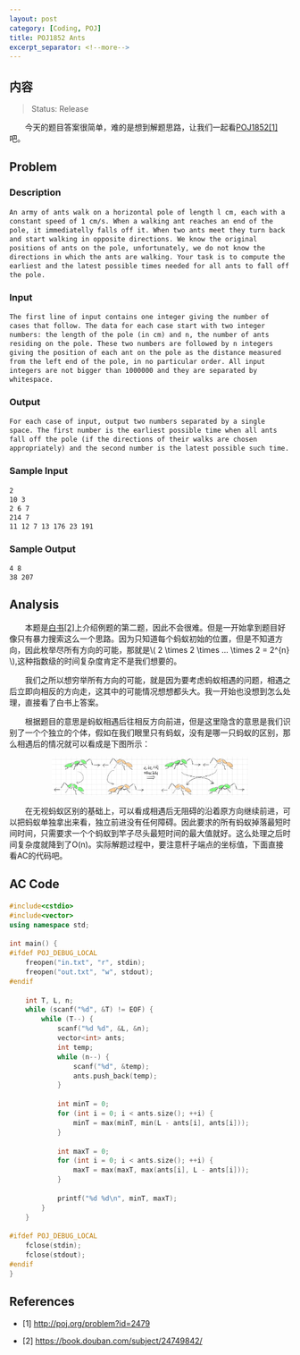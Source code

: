 ```yaml
---
layout: post
category: [Coding, POJ]
title: POJ1852 Ants
excerpt_separator: <!--more-->
---
```



## 内容 
>Status: Release

　　今天的题目答案很简单，难的是想到解题思路，让我们一起看[POJ1852[1]](http://poj.org/problem?id=2479)吧。
<!--more-->
## <a id="Problem">Problem</a>

### Description

    An army of ants walk on a horizontal pole of length l cm, each with a constant speed of 1 cm/s. When a walking ant reaches an end of the pole, it immediatelly falls off it. When two ants meet they turn back and start walking in opposite directions. We know the original positions of ants on the pole, unfortunately, we do not know the directions in which the ants are walking. Your task is to compute the earliest and the latest possible times needed for all ants to fall off the pole.

### Input

    The first line of input contains one integer giving the number of cases that follow. The data for each case start with two integer numbers: the length of the pole (in cm) and n, the number of ants residing on the pole. These two numbers are followed by n integers giving the position of each ant on the pole as the distance measured from the left end of the pole, in no particular order. All input integers are not bigger than 1000000 and they are separated by whitespace.

### Output

    For each case of input, output two numbers separated by a single space. The first number is the earliest possible time when all ants fall off the pole (if the directions of their walks are chosen appropriately) and the second number is the latest possible such time. 

### Sample Input

    2
    10 3
    2 6 7
    214 7
    11 12 7 13 176 23 191

### Sample Output

    4 8
    38 207

## <a id="Analysis">Analysis</a>

　　本题是[白书[2]](https://book.douban.com/subject/24749842/)上介绍例题的第二题，因此不会很难。但是一开始拿到题目好像只有暴力搜索这么一个思路。因为只知道每个蚂蚁初始的位置，但是不知道方向，因此枚举尽所有方向的可能，那就是\\(  2  \times 2 \times ... \times 2 = 2^{n} \\),这种指数级的时间复杂度肯定不是我们想要的。

　　我们之所以想穷举所有方向的可能，就是因为要考虑蚂蚁相遇的问题，相遇之后立即向相反的方向走，这其中的可能情况想想都头大。我一开始也没想到怎么处理，直接看了白书上答案。

　　根据题目的意思是蚂蚁相遇后往相反方向前进，但是这里隐含的意思是我们识别了一个个独立的个体，假如在我们眼里只有蚂蚁，没有是哪一只蚂蚁的区别，那么相遇后的情况就可以看成是下图所示：

<div align="center">
<img src="/assets/img/2018/10/15/ant.png" width="70%" height="70%"/>
</div>

　　在无视蚂蚁区别的基础上，可以看成相遇后无阻碍的沿着原方向继续前进，可以把蚂蚁单独拿出来看，独立前进没有任何障碍。因此要求的所有蚂蚁掉落最短时间时间，只需要求一个个蚂蚁到竿子尽头最短时间的最大值就好。这么处理之后时间复杂度就降到了O(n)。实际解题过程中，要注意杆子端点的坐标值，下面直接看AC的代码吧。

## <a id="AC Code">AC Code</a> 

```cpp
#include<cstdio>
#include<vector>
using namespace std;

int main() {
#ifdef POJ_DEBUG_LOCAL
    freopen("in.txt", "r", stdin);
    freopen("out.txt", "w", stdout);
#endif

    int T, L, n;
    while (scanf("%d", &T) != EOF) {
        while (T--) {
            scanf("%d %d", &L, &n);
            vector<int> ants;
            int temp;
            while (n--) {
                scanf("%d", &temp);
                ants.push_back(temp);
            }

            int minT = 0;
            for (int i = 0; i < ants.size(); ++i) {
                minT = max(minT, min(L - ants[i], ants[i]));
            }

            int maxT = 0;
            for (int i = 0; i < ants.size(); ++i) {
                maxT = max(maxT, max(ants[i], L - ants[i]));
            }

            printf("%d %d\n", minT, maxT);
        }
    }

#ifdef POJ_DEBUG_LOCAL
    fclose(stdin);
    fclose(stdout);
#endif
}
```

## <a id="References">References</a>

* [1] http://poj.org/problem?id=2479

* [2] https://book.douban.com/subject/24749842/
